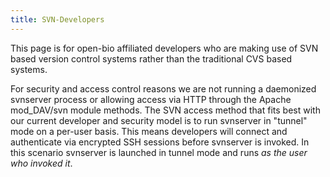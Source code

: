 ```yaml
---
title: SVN-Developers
---
```


This page is for open-bio affiliated developers who are making use of
SVN based version control systems rather than the traditional CVS based
systems.

For security and access control reasons we are not running a daemonized
svnserver process or allowing access via HTTP through the Apache
mod\_DAV/svn module methods. The SVN access method that fits best with
our current developer and security model is to run svnserver in "tunnel"
mode on a per-user basis. This means developers will connect and
authenticate via encrypted SSH sessions before svnserver is invoked. In
this scenario svnserver is launched in tunnel mode and runs <em>as the
user who invoked it</em>.
